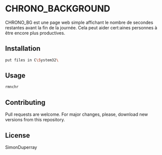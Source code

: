 # CHRONO_BACKGROUND
CHRONO_BG est une page web simple affichant le nombre de secondes restantes avant la fin de la journée. Cela peut aider cert:aines personnes à être encore plus productives.
## Installation
```bash
put files in C\System32\
```

## Usage
```bash
rmnchr
```

## Contributing
Pull requests are welcome. For major changes, please, download new versions from this repository.

## License
SimonDuperray

